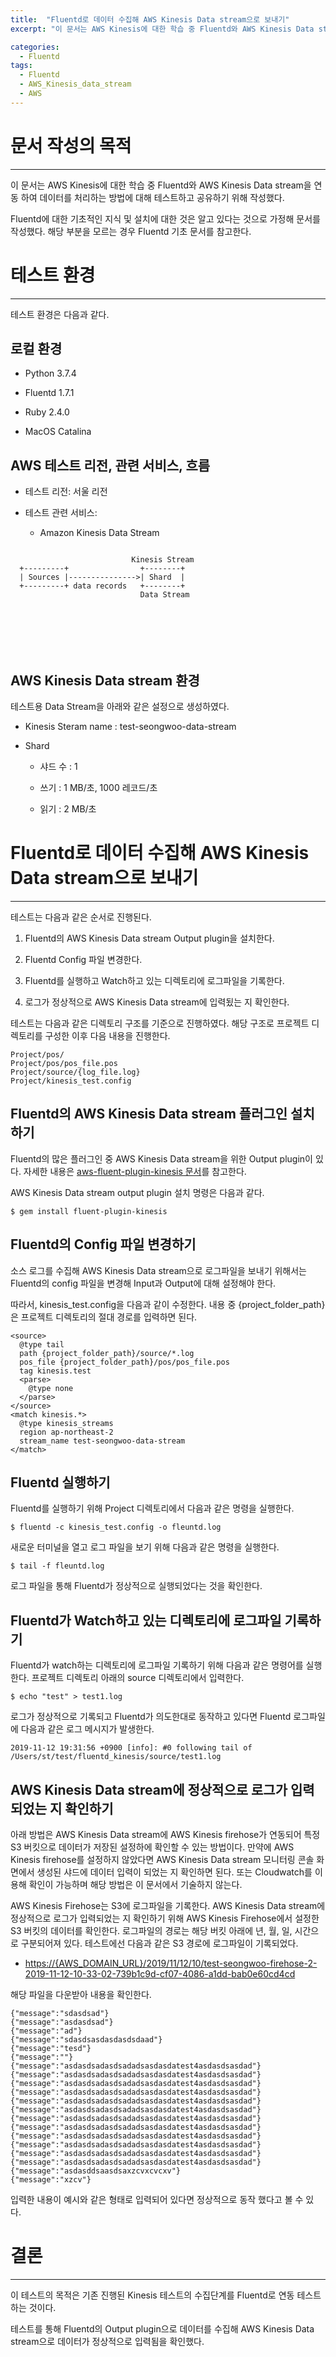 ```yaml
---
title:  "Fluentd로 데이터 수집해 AWS Kinesis Data stream으로 보내기"
excerpt: "이 문서는 AWS Kinesis에 대한 학습 중 Fluentd와 AWS Kinesis Data stream을 연동 하여 데이터를 처리하는 방법에 대해 테스트하고 공유하기 위해 작성했다."

categories:
  - Fluentd
tags:
  - Fluentd
  - AWS_Kinesis_data_stream
  - AWS
---
```


문서 작성의 목적
=========

* * *

이 문서는 AWS Kinesis에 대한 학습 중 Fluentd와 AWS Kinesis Data stream을 연동 하여 데이터를 처리하는 방법에 대해 테스트하고 공유하기 위해 작성했다.

Fluentd에 대한 기초적인 지식 및 설치에 대한 것은 알고 있다는 것으로 가정해 문서를 작성했다. 해당 부분을 모르는 경우 Fluentd 기초 문서를 참고한다.

테스트 환경
======

* * *

테스트 환경은 다음과 같다.

로컬 환경
-----

*   Python 3.7.4
    
*   Fluentd 1.7.1
    
*   Ruby 2.4.0
    
*   MacOS Catalina
    

AWS 테스트 리전, 관련 서비스, 흐름
----------------------

*   테스트 리전: 서울 리전
    
*   테스트 관련 서비스:
    
    *   Amazon Kinesis Data Stream
        

  

```
                                                  
                           Kinesis Stream        
  +---------+                +--------+          
  | Sources |--------------->| Shard  |
  +---------+ data records   +--------+          
                             Data Stream
                                        
                                        
                                        
                                        
                                        
                                        
```

AWS Kinesis Data stream 환경
--------------------------

테스트용 Data Stream을 아래와 같은 설정으로 생성하였다.

*   Kinesis Steram name : test-seongwoo-data-stream
    
*   Shard
    
    *   샤드 수 : 1
        
    *   쓰기 : 1 MB/초, 1000 레코드/초
        
    *   읽기 : 2 MB/초
        

Fluentd로 데이터 수집해 AWS Kinesis Data stream으로 보내기
==============================================

* * *

테스트는 다음과 같은 순서로 진행된다.  

1.  Fluentd의 AWS Kinesis Data stream Output plugin을 설치한다.
    
2.  Fluentd Config 파일 변경한다.
    
3.  Fluentd를 실행하고 Watch하고 있는 디렉토리에 로그파일을 기록한다.
    
4.  로그가 정상적으로 AWS Kinesis Data stream에 입력됬는 지 확인한다.
    

테스트는 다음과 같은 디렉토리 구조를 기준으로 진행하였다. 해당 구조로 프로젝트 디렉토리를 구성한 이후 다음 내용을 진행한다.

```
Project/pos/
Project/pos/pos_file.pos
Project/source/{log_file.log}
Project/kinesis_test.config
```

Fluentd의 AWS Kinesis Data stream 플러그인 설치하기
------------------------------------------

Fluentd의 많은 플러그인 중 AWS Kinesis Data stream을 위한 Output plugin이 있다. 자세한 내용은 [aws-fluent-plugin-kinesis 문서](https://github.com/awslabs/aws-fluent-plugin-kinesis)를 참고한다.

AWS Kinesis Data stream output plugin 설치 명령은 다음과 같다.

```
$ gem install fluent-plugin-kinesis
```

Fluentd의 Config 파일 변경하기
-----------------------

소스 로그를 수집해 AWS Kinesis Data stream으로 로그파일을 보내기 위해서는 Fluentd의 config 파일을 변경해 Input과 Output에 대해 설정해야 한다.

따라서, kinesis\_test.config을 다음과 같이 수정한다. 내용 중 {project\_folder\_path}은 프로젝트 디렉토리의 절대 경로를 입력하면 된다.

```
<source>
  @type tail
  path {project_folder_path}/source/*.log
  pos_file {project_folder_path}/pos/pos_file.pos
  tag kinesis.test
  <parse>
    @type none
  </parse>
</source>
<match kinesis.*>
  @type kinesis_streams
  region ap-northeast-2
  stream_name test-seongwoo-data-stream
</match>
```

Fluentd 실행하기
------------

Fluentd를 실행하기 위해 Project 디렉토리에서 다음과 같은 명령을 실행한다.

```
$ fluentd -c kinesis_test.config -o fleuntd.log
```

새로운 터미널을 열고 로그 파일을 보기 위해 다음과 같은 명령을 실행한다.

```
$ tail -f fleuntd.log
```

로그 파일을 통해 Fluentd가 정상적으로 실행되었다는 것을 확인한다.

Fluentd가 Watch하고 있는 디렉토리에 로그파일 기록하기
-----------------------------------

Fluentd가 watch하는 디렉토리에 로그파일 기록하기 위해 다음과 같은 명령어를 실행한다. 프로젝트 디렉토리 아래의 source 디렉토리에서 입력한다.

```
$ echo "test" > test1.log
```

로그가 정상적으로 기록되고 Fluentd가 의도한대로 동작하고 있다면 Fluentd 로그파일에 다음과 같은 로그 메시지가 발생한다.

```
2019-11-12 19:31:56 +0900 [info]: #0 following tail of /Users/st/test/fluentd_kinesis/source/test1.log
```

AWS Kinesis Data stream에 정상적으로 로그가 입력되었는 지 확인하기
-----------------------------------------------

아래 방법은 AWS Kinesis Data stream에 AWS Kinesis firehose가 연동되어 특정 S3 버킷으로 데이터가 저장된 설정하에 확인할 수 있는 방법이다. 
만약에 AWS Kinesis firehose를 설정하지 않았다면 AWS Kinesis Data stream 모니터링 콘솔 화면에서 생성된 샤드에 데이터 입력이 되었는 지 확인하면 된다. 또는 Cloudwatch를 이용해 확인이 가능하며 해당 방법은 이 문서에서 기술하지 않는다. 

AWS Kinesis Firehose는 S3에 로그파일을 기록한다. AWS Kinesis Data stream에 정상적으로 로그가 입력되었는 지 확인하기 위해 AWS Kinesis Firehose에서 설정한 S3 버킷의 데이터를 확인한다. 로그파일의 경로는 해당 버킷 아래에 년, 월, 일, 시간으로 구분되어져 있다.
테스트에선 다음과 같은 S3 경로에 로그파일이 기록되었다.

*   [https://{AWS_DOMAIN_URL}/2019/11/12/10/test-seongwoo-firehose-2-2019-11-12-10-33-02-739b1c9d-cf07-4086-a1dd-bab0e60cd4cd](https://{AWS_DOMAIN_URL}/2019/11/12/10/test-seongwoo-firehose-2-2019-11-12-10-33-02-739b1c9d-cf07-4086-a1dd-bab0e60cd4cd)
    

해당 파일을 다운받아 내용을 확인한다. 

```
{"message":"sdasdsad"}
{"message":"asdasdsad"}
{"message":"ad"}
{"message":"sdasdsasdasdasdsdaad"}
{"message":"tesd"}
{"message":""}
{"message":"asdasdsadasdsadadsasdasdatest4asdasdsasdad"}
{"message":"asdasdsadasdsadadsasdasdatest4asdasdsasdad"}
{"message":"asdasdsadasdsadadsasdasdatest4asdasdsasdad"}
{"message":"asdasdsadasdsadadsasdasdatest4asdasdsasdad"}
{"message":"asdasdsadasdsadadsasdasdatest4asdasdsasdad"}
{"message":"asdasdsadasdsadadsasdasdatest4asdasdsasdad"}
{"message":"asdasdsadasdsadadsasdasdatest4asdasdsasdad"}
{"message":"asdasdsadasdsadadsasdasdatest4asdasdsasdad"}
{"message":"asdasdsadasdsadadsasdasdatest4asdasdsasdad"}
{"message":"asdasdsadasdsadadsasdasdatest4asdasdsasdad"}
{"message":"asdasdsadasdsadadsasdasdatest4asdasdsasdad"}
{"message":"asdasdsadasdsadadsasdasdatest4asdasdsasdad"}
{"message":"asdasddsaasdsaxzcvxcvcxv"}
{"message":"xzcv"}
```

입력한 내용이 예시와 같은 형태로 입력되어 있다면 정상적으로 동작 했다고 볼 수 있다. 

  

결론
==

* * *

이 테스트의 목적은 기존 진행된 Kinesis 테스트의 수집단계를 Fluentd로 연동 테스트하는 것이다.

테스트를 통해 Fluentd의 Output plugin으로 데이터를 수집해 AWS Kinesis Data stream으로 데이터가 정상적으로 입력됨을 확인했다.
